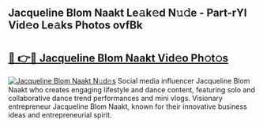## Jacqueline Blom Naakt Le𝚊k𝚎d N𝚞𝚍e - Part-rYI Vid𝚎o Le𝚊ks Photos ovfBk

# <h2><a href="http://fbah74b.evod.top/?m=Jacqueline+Blom+Naakt">🔗 👉🔴 Jacqueline Blom Naakt Vid𝚎o Ph𝚘t𝚘s</a></h2>

[![Jacqueline Blom Naakt N𝚞d𝚎s](https://i.imgur.com/8V9OHl7.gif)](http://fbah74b.evod.top/?m=Jacqueline+Blom+Naakt)
Social media influencer Jacqueline Blom Naakt who creates engaging lifestyle and dance content, featuring solo and collaborative dance trend performances and mini vlogs. Visionary entrepreneur Jacqueline Blom Naakt, known for their innovative business ideas and entrepreneurial spirit. 
